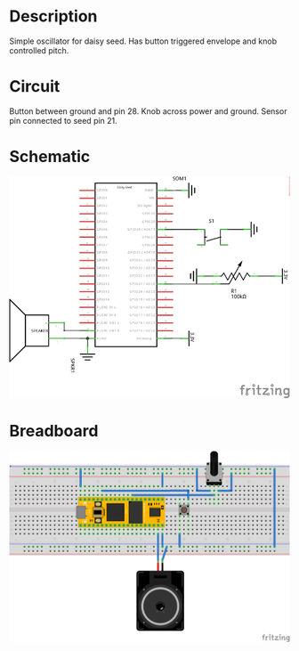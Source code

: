 # Description
Simple oscillator for daisy seed. Has button triggered envelope and knob controlled pitch.

# Circuit
Button between ground and pin 28.
Knob across power and ground. Sensor pin connected to seed pin 21.

# Schematic
![Osc_schem.png](https://github.com/electro-smith/DaisyExamples/blob/master/seed/Osc/resources/Osc_schem.png)

# Breadboard
![Osc_bb.png](https://github.com/electro-smith/DaisyExamples/blob/master/seed/Osc/resources/Osc_bb.png)

